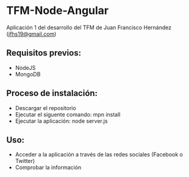 # TFM-Node-Angular
Aplicación 1 del desarrollo del TFM de Juan Francisco Hernández  (jfhs19@gmail.com)


Requisitos previos:
--------------------
+  NodeJS
+  MongoDB
  
Proceso de instalación:
--------------------
+  Descargar el repositorio
+  Ejecutar el siguente comando: mpn install
+  Ejecutar la aplicación: node server.js
  
Uso:
--------------------
+  Acceder a la aplicación a través de las redes sociales (Facebook o Twitter)
+  Comprobar la información
  
